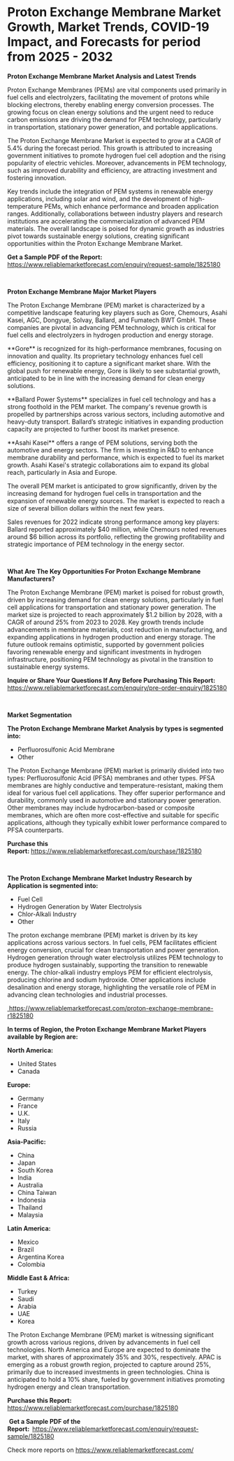 <p><h1>Proton Exchange Membrane Market Growth, Market Trends, COVID-19 Impact, and Forecasts for period from 2025 - 2032</h1></p><p><strong>Proton Exchange Membrane Market Analysis and Latest Trends</strong></p>
<p><p>Proton Exchange Membranes (PEMs) are vital components used primarily in fuel cells and electrolyzers, facilitating the movement of protons while blocking electrons, thereby enabling energy conversion processes. The growing focus on clean energy solutions and the urgent need to reduce carbon emissions are driving the demand for PEM technology, particularly in transportation, stationary power generation, and portable applications. </p><p>The Proton Exchange Membrane Market is expected to grow at a CAGR of 5.4% during the forecast period. This growth is attributed to increasing government initiatives to promote hydrogen fuel cell adoption and the rising popularity of electric vehicles. Moreover, advancements in PEM technology, such as improved durability and efficiency, are attracting investment and fostering innovation.</p><p>Key trends include the integration of PEM systems in renewable energy applications, including solar and wind, and the development of high-temperature PEMs, which enhance performance and broaden application ranges. Additionally, collaborations between industry players and research institutions are accelerating the commercialization of advanced PEM materials. The overall landscape is poised for dynamic growth as industries pivot towards sustainable energy solutions, creating significant opportunities within the Proton Exchange Membrane Market.</p></p>
<p><strong>Get a Sample PDF of the Report:&nbsp;</strong> <a href="https://www.reliablemarketforecast.com/enquiry/request-sample/1825180?utm_campaign=1110&utm_medium=2&utm_source=Github&utm_content=ia&utm_term=06022025&utm_id=proton-exchange-membrane">https://www.reliablemarketforecast.com/enquiry/request-sample/1825180</a></p>
<p>&nbsp;</p>
<p><strong>Proton Exchange Membrane Major Market Players</strong></p>
<p><p>The Proton Exchange Membrane (PEM) market is characterized by a competitive landscape featuring key players such as Gore, Chemours, Asahi Kasei, AGC, Dongyue, Solvay, Ballard, and Fumatech BWT GmbH. These companies are pivotal in advancing PEM technology, which is critical for fuel cells and electrolyzers in hydrogen production and energy storage.</p><p>**Gore** is recognized for its high-performance membranes, focusing on innovation and quality. Its proprietary technology enhances fuel cell efficiency, positioning it to capture a significant market share. With the global push for renewable energy, Gore is likely to see substantial growth, anticipated to be in line with the increasing demand for clean energy solutions.</p><p>**Ballard Power Systems** specializes in fuel cell technology and has a strong foothold in the PEM market. The company's revenue growth is propelled by partnerships across various sectors, including automotive and heavy-duty transport. Ballard’s strategic initiatives in expanding production capacity are projected to further boost its market presence.</p><p>**Asahi Kasei** offers a range of PEM solutions, serving both the automotive and energy sectors. The firm is investing in R&D to enhance membrane durability and performance, which is expected to fuel its market growth. Asahi Kasei's strategic collaborations aim to expand its global reach, particularly in Asia and Europe.</p><p>The overall PEM market is anticipated to grow significantly, driven by the increasing demand for hydrogen fuel cells in transportation and the expansion of renewable energy sources. The market is expected to reach a size of several billion dollars within the next few years.</p><p>Sales revenues for 2022 indicate strong performance among key players: Ballard reported approximately $40 million, while Chemours noted revenues around $6 billion across its portfolio, reflecting the growing profitability and strategic importance of PEM technology in the energy sector.</p></p>
<p>&nbsp;</p>
<p><strong>What Are The Key Opportunities For Proton Exchange Membrane Manufacturers?</strong></p>
<p><p>The Proton Exchange Membrane (PEM) market is poised for robust growth, driven by increasing demand for clean energy solutions, particularly in fuel cell applications for transportation and stationary power generation. The market size is projected to reach approximately $1.2 billion by 2028, with a CAGR of around 25% from 2023 to 2028. Key growth trends include advancements in membrane materials, cost reduction in manufacturing, and expanding applications in hydrogen production and energy storage. The future outlook remains optimistic, supported by government policies favoring renewable energy and significant investments in hydrogen infrastructure, positioning PEM technology as pivotal in the transition to sustainable energy systems.</p></p>
<p><strong>Inquire or Share Your Questions If Any Before Purchasing This Report:</strong> <a href="https://www.reliablemarketforecast.com/enquiry/pre-order-enquiry/1825180?utm_campaign=1110&utm_medium=2&utm_source=Github&utm_content=ia&utm_term=06022025&utm_id=proton-exchange-membrane">https://www.reliablemarketforecast.com/enquiry/pre-order-enquiry/1825180</a></p>
<p>&nbsp;</p>
<p><strong>Market Segmentation</strong></p>
<p><strong>The Proton Exchange Membrane Market Analysis by types is segmented into:</strong></p>
<p><ul><li>Perfluorosulfonic Acid Membrane</li><li>Other</li></ul></p>
<p><p>The Proton Exchange Membrane (PEM) market is primarily divided into two types: Perfluorosulfonic Acid (PFSA) membranes and other types. PFSA membranes are highly conductive and temperature-resistant, making them ideal for various fuel cell applications. They offer superior performance and durability, commonly used in automotive and stationary power generation. Other membranes may include hydrocarbon-based or composite membranes, which are often more cost-effective and suitable for specific applications, although they typically exhibit lower performance compared to PFSA counterparts.</p></p>
<p><strong>Purchase this Report:&nbsp;</strong><a href="https://www.reliablemarketforecast.com/purchase/1825180?utm_campaign=1110&utm_medium=2&utm_source=Github&utm_content=ia&utm_term=06022025&utm_id=proton-exchange-membrane">https://www.reliablemarketforecast.com/purchase/1825180</a></p>
<p>&nbsp;</p>
<p><strong>The Proton Exchange Membrane Market Industry Research by Application is segmented into:</strong></p>
<p><ul><li>Fuel Cell</li><li>Hydrogen Generation by Water Electrolysis</li><li>Chlor-Alkali Industry</li><li>Other</li></ul></p>
<p><p>The proton exchange membrane (PEM) market is driven by its key applications across various sectors. In fuel cells, PEM facilitates efficient energy conversion, crucial for clean transportation and power generation. Hydrogen generation through water electrolysis utilizes PEM technology to produce hydrogen sustainably, supporting the transition to renewable energy. The chlor-alkali industry employs PEM for efficient electrolysis, producing chlorine and sodium hydroxide. Other applications include desalination and energy storage, highlighting the versatile role of PEM in advancing clean technologies and industrial processes.</p></p>
<p><a href="https://www.reliablemarketforecast.com/proton-exchange-membrane-r1825180?utm_campaign=1110&utm_medium=2&utm_source=Github&utm_content=ia&utm_term=06022025&utm_id=proton-exchange-membrane">&nbsp;https://www.reliablemarketforecast.com/proton-exchange-membrane-r1825180</a></p>
<p><strong>In terms of Region, the Proton Exchange Membrane Market Players available by Region are:</strong></p>
<p>
    <p> <strong> North America: </strong>
        <ul>
            <li>United States</li>
            <li>Canada</li>
        </ul>
        </p> 
    <p> <strong> Europe: </strong>
        <ul>
            <li>Germany</li>
            <li>France</li>
            <li>U.K.</li>
            <li>Italy</li>
            <li>Russia</li>
        </ul>
        </p> 
    <p> <strong> Asia-Pacific: </strong>
        <ul>
            <li>China</li>
            <li>Japan</li>
            <li>South Korea</li>
            <li>India</li>
            <li>Australia</li>
            <li>China Taiwan</li>
            <li>Indonesia</li>
            <li>Thailand</li>
            <li>Malaysia</li>
        </ul>
        </p> 
    <p> <strong> Latin America: </strong>
        <ul>
            <li>Mexico</li>
            <li>Brazil</li>
            <li>Argentina Korea</li>
            <li>Colombia</li>
        </ul>
        </p> 
    <p> <strong> Middle East & Africa: </strong>
        <ul>
            <li>Turkey</li>
            <li>Saudi</li>
            <li>Arabia</li>
            <li>UAE</li>
            <li>Korea</li>
        </ul>
    </p>
    </p>
<p><p>The Proton Exchange Membrane (PEM) market is witnessing significant growth across various regions, driven by advancements in fuel cell technologies. North America and Europe are expected to dominate the market, with shares of approximately 35% and 30%, respectively. APAC is emerging as a robust growth region, projected to capture around 25%, primarily due to increased investments in green technologies. China is anticipated to hold a 10% share, fueled by government initiatives promoting hydrogen energy and clean transportation.</p></p>
<p><strong>Purchase this Report: </strong><a href="https://www.reliablemarketforecast.com/purchase/1825180?utm_campaign=1110&utm_medium=2&utm_source=Github&utm_content=ia&utm_term=06022025&utm_id=proton-exchange-membrane">https://www.reliablemarketforecast.com/purchase/1825180</a></p>
<p>&nbsp;<strong>Get a Sample PDF of the Report:&nbsp;&nbsp;</strong><a href="https://www.reliablemarketforecast.com/enquiry/request-sample/1825180?utm_campaign=1110&utm_medium=2&utm_source=Github&utm_content=ia&utm_term=06022025&utm_id=proton-exchange-membrane">https://www.reliablemarketforecast.com/enquiry/request-sample/1825180</a></p>
<p><strong></strong></p>
<p>Check more reports on <a href="https://www.reliablemarketforecast.com/?utm_campaign=1110&utm_medium=2&utm_source=Github&utm_content=ia&utm_term=06022025&utm_id=proton-exchange-membrane">https://www.reliablemarketforecast.com/</a></p>